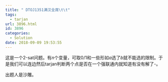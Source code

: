```yaml
---
title: " DTOJ1351满汉全席\t\t"
tags:
  - tarjan
url: 3896.html
id: 3896
categories:
  - Solution
date: 2018-09-09 19:53:55
---
```


这是一个2-sat问题。有$n$个变量，可取$0/1$和一些形如$a$选了$b$就不能选的限制。于是我们可以连边然后tarjan判断两个点是否在一个强联通内就知道有没有解了-。

出题人是沙雕。